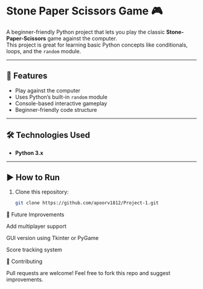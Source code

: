 # Stone Paper Scissors Game 🎮  

A beginner-friendly Python project that lets you play the classic **Stone-Paper-Scissors** game against the computer.  
This project is great for learning basic Python concepts like conditionals, loops, and the `random` module.  

---

## 🚀 Features
- Play against the computer  
- Uses Python’s built-in `random` module  
- Console-based interactive gameplay  
- Beginner-friendly code structure  

---

## 🛠️ Technologies Used
- **Python 3.x**

---

## ▶️ How to Run
1. Clone this repository:
   ```bash
   git clone https://github.com/apoorv1812/Project-1.git
🎯 Future Improvements

Add multiplayer support

GUI version using Tkinter or PyGame

Score tracking system

🤝 Contributing

Pull requests are welcome! Feel free to fork this repo and suggest improvements.
